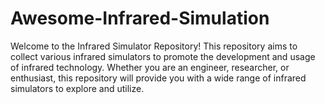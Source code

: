 # Awesome-Infrared-Simulation
Welcome to the Infrared Simulator Repository! This repository aims to collect various infrared simulators to promote the development and usage of infrared technology. Whether you are an engineer, researcher, or enthusiast, this repository will provide you with a wide range of infrared simulators to explore and utilize.
